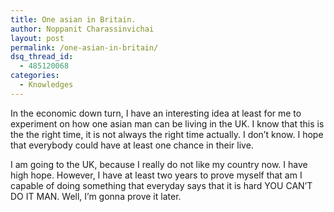 ```yaml
---
title: One asian in Britain.
author: Noppanit Charassinvichai
layout: post
permalink: /one-asian-in-britain/
dsq_thread_id:
  - 485120068
categories:
  - Knowledges
---
```

In the economic down turn, I have an interesting idea at least for me to experiment on how one asian man can be living in the UK. I know that this is the the right time, it is not always the right time actually. I don&#8217;t know. I hope that everybody could have at least one chance in their live.

I am going to the UK, because I really do not like my country now. I have high hope. However, I have at least two years to prove myself that am I capable of doing something that everyday says that it is hard YOU CAN&#8217;T DO IT MAN. Well, I&#8217;m gonna prove it later.